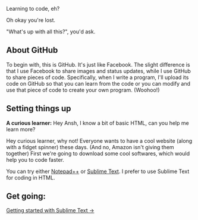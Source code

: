 Learning to code, eh?

Oh okay you're lost.

"What's up with all this?", you'd ask. 

## About GitHub

To begin with, this is GitHub. It's just like Facebook. The slight difference is that I use Facebook to share images and status updates, while I use GitHub to share pieces of code. Specifically, when I write a program, I'll upload its code on GitHub so that you can learn from the code or you can modify and use that piece of code to create your own program. (Woohoo!)

## Setting things up

**A curious learner:** Hey Ansh, I know a bit of basic HTML, can you help me learn more?

Hey curious learner, why not! Everyone wants to have a cool website (along with a fidget spinner) these days. (And no, Amazon isn't giving them together) First we're going to download some cool softwares, which would help you to code faster.

You can try either [Notepad++](https://notepad-plus-plus.org/) or [Sublime Text](https://www.sublimetext.com/). I prefer to use Sublime Text for coding in HTML.

## Get going:

[Getting started with Sublime Text &rarr;](https://github.com/AnshSharma/html/wiki/Getting-started-with-Sublime-Text)
